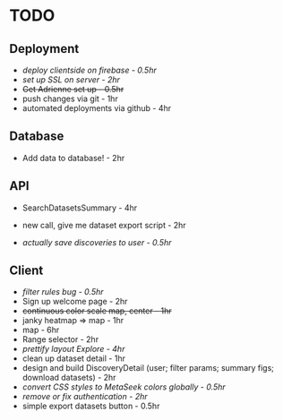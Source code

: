 # TODO

## Deployment
* *deploy clientside on firebase - 0.5hr*
* *set up SSL on server - 2hr*
* ~~Get Adrienne set up - 0.5hr~~
* push changes via git - 1hr
* automated deployments via github - 4hr

## Database
* Add data to database! - 2hr

## API
* SearchDatasetsSummary - 4hr
* new call, give me dataset export script - 2hr

* *actually save discoveries to user - 0.5hr*

## Client
* *filter rules bug - 0.5hr*
* Sign up welcome page - 2hr
* ~~continuous color scale map, center - 1hr~~
* janky heatmap => map - 1hr
* map - 6hr
* Range selector - 2hr
* *prettify layout Explore - 4hr*
* clean up dataset detail - 1hr
* design and build DiscoveryDetail (user; filter params; summary figs; download datasets) - 2hr
* *convert CSS styles to MetaSeek colors globally - 0.5hr*
* *remove or fix authentication - 2hr*
* simple export datasets button - 0.5hr
